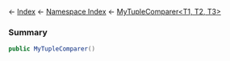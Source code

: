 ← [Index](Api-Index) ← [Namespace Index](Namespace-Index) ← [MyTupleComparer\<T1, T2, T3>](VRage.MyTupleComparer`3)

### Summary

```csharp
public MyTupleComparer()
```

